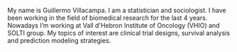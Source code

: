 
My name is Guillermo Villacampa. I am a statistician and sociologist. I have been working in the field of biomedical research for the last 4 years. Nowadays I’m working at Vall d'Hebron Institute of Oncology (VHIO) and SOLTI group. My topics of interest are clinical trial designs, survival analysis and prediction modeling strategies.
